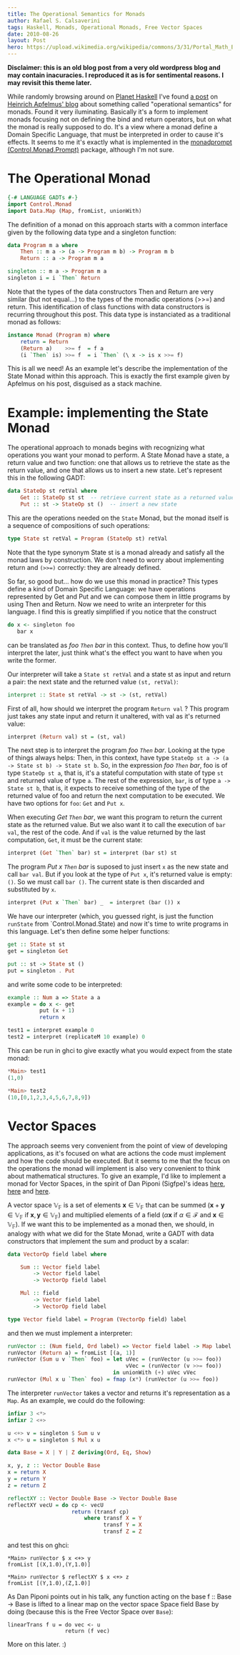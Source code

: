 ```yaml
---
title: The Operational Semantics for Monads
author: Rafael S. Calsaverini
tags: Haskell, Monads, Operational Monads, Free Vector Spaces
date: 2010-08-26
layout: Post
hero: https://upload.wikimedia.org/wikipedia/commons/3/31/Portal_Math_Banner_Background_ka.jpg
---
```




**Disclaimer: this is an old blog post from a very old wordpress blog and may contain inacuracies. I reproduced it as is for sentimental reasons. I may revisit this theme later.**

While randomly browsing around on [Planet Haskell](http://planet.haskell.org/) I've found [a post](http://apfelmus.nfshost.com/articles/operational-monad.html#concatenation-and-thoughts-on-the-interface) on [Heinrich Apfelmus' blog](http://apfelmus.nfshost.com/) about something called "operational semantics" for monads. Found it very iluminating. Basically it's a form to implement monads focusing not on defining the bind and return operators, but on what the monad is really supposed to do. It's a view where a monad define a Domain Specific Language, that must be interpreted in order to cause it's effects. It seems to me it's exactly what is implemented in the [monadprompt (Control.Monad.Prompt)](http://hackage.haskell.org/packages/archive/MonadPrompt/1.0.0.2/doc/html/Control-Monad-Prompt.html) package, although I'm not sure.

# The Operational Monad

```haskell
{-# LANGUAGE GADTs #-}
import Control.Monad
import Data.Map (Map, fromList, unionWith)
```

The definition of a monad on this approach starts with a common interface given by the following data type and a singleton function:

```haskell
data Program m a where
    Then :: m a -> (a -> Program m b) -> Program m b
    Return :: a -> Program m a

singleton :: m a -> Program m a
singleton i = i `Then` Return
```

Note that the types of the data constructors Then and Return are very similar (but not equal…) to the types of the monadic operations (>>=) and return. This identification of class functions with data constructors is recurring throughout this post. This data type is instanciated as a traditional monad as follows:

```haskell
instance Monad (Program m) where
    return = Return
    (Return a)    >>= f  = f a
    (i `Then` is) >>= f  = i `Then` (\ x -> is x >>= f)
```

This is all we need! As an example let's describe the implementation of the State Monad within this approach. This is exactly the first example given by Apfelmus on his post, disguised as a stack machine.


# Example: implementing the State Monad

The operational approach to monads begins with recognizing what operations you want your monad to perform. A State Monad have a state, a return value and two function: one that allows us to retrieve the state as the return value, and one that allows us to insert a new state. Let's represent this in the following GADT:

```haskell
data StateOp st retVal where
    Get :: StateOp st st  -- retrieve current state as a returned value
    Put :: st -> StateOp st ()  -- insert a new state
```

This are the operations needed on the `State` Monad, but the monad itself is a sequence of compositions of such operations:

```haskell
type State st retVal = Program (StateOp st) retVal
```

Note that the type synonym State st is a monad already and satisfy all the monad laws by construction. We don't need to worry about implementing return and `(>>=)` correctly: they are already defined.

So far, so good but… how do we use this monad in practice? This types define a kind of Domain Specific Language: we have operations represented by Get and Put and we can compose them in little programs by using Then and Return. Now we need to write an interpreter for this language. I find this is greatly simplified if you notice that the construct

```haskell
do x <- singleton foo
   bar x
```

can be translated as *foo `Then` bar* in this context. Thus, to define how you'll interpret the later, just think what's the effect you want to have when you write the former.

Our interpreter will take a `State st retVal` and a state st as input and return a pair: the next state and the returned value `(st, retVal)`:

```haskell
interpret :: State st retVal -> st -> (st, retVal)
```

First of all, how should we interpret the program `Return val` ? This program just takes any state input and return it unaltered, with val as it's returned value:

```haskell
interpret (Return val) st = (st, val)
```

The next step is to interpret the program *foo `Then` bar*. Looking at the type of things always helps: Then, in this context, have type `StateOp st a -> (a -> State st b) -> State st b`. So, in the expression *foo `Then` bar*, foo is of type `StateOp st a`, that is, it's a stateful computation with state of type `st` and returned value of type `a`. The rest of the expression, `bar`, is of type `a -> State st b`, that is, it expects to receive something of the type of the returned value of foo and return the next computation to be executed. We have two options for `foo`: `Get` and `Put x`.

When executing *Get `Then` bar*, we want this program to return the current state as the returned value. But we also want it to call the execution of `bar val`, the rest of the code. And if `val` is the value returned by the last computation, `Get`, it must be the current state:

```haskell
interpret (Get `Then` bar) st = interpret (bar st) st
```

The program *Put x `Then` bar* is suposed to just insert `x` as the new state and call `bar val`. But if you look at the type of `Put x`, it's returned value is empty: `()`. So we must call `bar ()`. The current state is then discarded and substituted by `x`.

```haskell
interpret (Put x `Then` bar) _  = interpret (bar ()) x
```

We have our interpreter (which, you guessed right, is just the function `runState` from `Control.Monad.State) and now it's time to write programs in this language. Let's then define some helper functions:

```haskell
get :: State st st
get = singleton Get

put :: st -> State st ()
put = singleton . Put
```

and write some code to be interpreted:

```haskell
example :: Num a => State a a
example = do x <- get
          put (x + 1)
          return x

test1 = interpret example 0
test2 = interpret (replicateM 10 example) 0
```

This can be run in ghci to give exactly what you would expect from the state monad:

```haskell
*Main> test1
(1,0)

*Main> test2
(10,[0,1,2,3,4,5,6,7,8,9])
```

# Vector Spaces

The approach seems very convenient from the point of view of developing applications, as it's focused on what are actions the code must implement and how the code should be executed. But it seems to me that the focus on the operations the monad will implement is also very convenient to think about mathematical structures. To give an example, I'd like to implement a monad for Vector Spaces, in the spirit of Dan Piponi (Sigfpe)'s ideas [here](http://blog.sigfpe.com/2007/02/monads-for-vector-spaces-probability.html), [here](http://blog.sigfpe.com/2007/03/monads-vector-spaces-and-quantum.html) and [here](http://blog.sigfpe.com/2009/05/trace-diagrams-with-monads.html).

A vector space $\mathbb{V_F}$ is a set of elements $\mathbf{x}\in\mathbb{V_F}$ that can be summed ($\mathbf{x} + \mathbf{y} \in\mathbb{V_F}$ if $\mathbf{x},\mathbf{y} \in \mathbb{V_F}$) and multiplied elements of a field ($\alpha\mathbf{x}$ if $\alpha\in \mathcal{F}$ and $\mathbf{x}\in\mathbb{V_F}$). If we want this to be implemented as a monad then, we should, in analogy with what we did for the State Monad, write a GADT with data constructors that implement the sum and product by a scalar:

```haskell
data VectorOp field label where

    Sum :: Vector field label
        -> Vector field label
        -> VectorOp field label

    Mul :: field
        -> Vector field label
        -> VectorOp field label

type Vector field label = Program (VectorOp field) label
```

and then we must implement a interpreter:

```haskell
runVector :: (Num field, Ord label) => Vector field label -> Map label field
runVector (Return a) = fromList [(a, 1)]
runVector (Sum u v `Then` foo) = let uVec = (runVector (u >>= foo))
                                     vVec = (runVector (v >>= foo))
                                 in unionWith (+) uVec vVec
runVector (Mul x u `Then` foo) = fmap (x*) (runVector (u >>= foo))
```

The interpreter ```runVector``` takes a vector and returns it's representation as a ```Map```. As an example, we could do the following:

```haskell
infixr 3 <*>
infixr 2 <+>

u <+> v = singleton $ Sum u v
x <*> u = singleton $ Mul x u

data Base = X | Y | Z deriving(Ord, Eq, Show)

x, y, z :: Vector Double Base
x = return X
y = return Y
z = return Z

reflectXY :: Vector Double Base -> Vector Double Base
reflectXY vecU = do cp <- vecU
                    return (transf cp)
                        where transf X = Y
                              transf Y = X
                              transf Z = Z
```

and test this on ghci:

```
*Main> runVector $ x <+> y
fromList [(X,1.0),(Y,1.0)]

*Main> runVector $ reflectXY $ x <+> z
fromList [(Y,1.0),(Z,1.0)]
```


As Dan Piponi points out in his talk, any function acting on the base f :: Base -> Base is lifted to a linear map on the vector space Space field Base by doing (because this is the Free Vector Space over `Base`):

```
linearTrans f u = do vec <- u
                  return (f vec)
```

More on this later. :)
